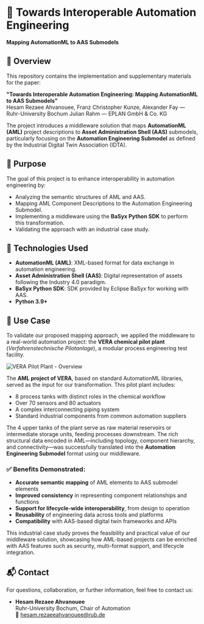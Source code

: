 # 🔗 Towards Interoperable Automation Engineering  
**Mapping AutomationML to AAS Submodels**

## 📄 Overview

This repository contains the implementation and supplementary materials for the paper:

**"Towards Interoperable Automation Engineering: Mapping AutomationML to AAS Submodels"**  
Hesam Rezaee Ahvanouee, Franz Christopher Kunze, Alexander Fay — Ruhr-University Bochum 
Julian Rahm — EPLAN GmbH & Co. KG

The project introduces a middleware solution that maps **AutomationML (AML)** project descriptions to **Asset Administration Shell (AAS)** submodels, particularly focusing on the **Automation Engineering Submodel** as defined by the Industrial Digital Twin Association (IDTA).

## 🎯 Purpose

The goal of this project is to enhance interoperability in automation engineering by:
- Analyzing the semantic structures of AML and AAS.
- Mapping AML Component Descriptions to the Automation Engineering Submodel.
- Implementing a middleware using the **BaSyx Python SDK** to perform this transformation.
- Validating the approach with an industrial case study.

## 🧩 Technologies Used

- **AutomationML (AML)**: XML-based format for data exchange in automation engineering.
- **Asset Administration Shell (AAS)**: Digital representation of assets following the Industry 4.0 paradigm.
- **BaSyx Python SDK**: SDK provided by Eclipse BaSyx for working with AAS.
- **Python 3.9+**

## 🧪 Use Case

To validate our proposed mapping approach, we applied the middleware to a real-world automation project: the **VERA chemical pilot plant** (*Verfahrenstechnische Pilotanlage*), a modular process engineering test facility.

![VERA Pilot Plant - Overview](Vera.png)

The **AML project of VERA**, based on standard AutomationML libraries, served as the input for our transformation. This pilot plant includes:

- 8 process tanks with distinct roles in the chemical workflow
- Over 70 sensors and 80 actuators
- A complex interconnecting piping system
- Standard industrial components from common automation suppliers

The 4 upper tanks of the plant serve as raw material reservoirs or intermediate storage units, feeding processes downstream. The rich structural data encoded in AML—including topology, component hierarchy, and connectivity—was successfully translated into the **Automation Engineering Submodel** format using our middleware.

### ✅ Benefits Demonstrated:
- **Accurate semantic mapping** of AML elements to AAS submodel elements
- **Improved consistency** in representing component relationships and functions
- **Support for lifecycle-wide interoperability**, from design to operation
- **Reusability** of engineering data across tools and platforms
- **Compatibility** with AAS-based digital twin frameworks and APIs

This industrial case study proves the feasibility and practical value of our middleware solution, showcasing how AML-based projects can be enriched with AAS features such as security, multi-format support, and lifecycle integration.

## 📬 Contact

For questions, collaboration, or further information, feel free to contact us:

- **Hesam Rezaee Ahvanouee**  
  Ruhr-University Bochum, Chair of Automation  
  📧 [hesam.rezaeeahvanouee@rub.de](mailto:hesam.rezaeeahvanouee@rub.de)





